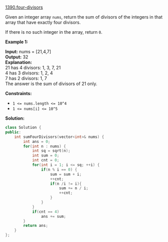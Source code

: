 [1390.four-divisors](https://leetcode.com/problems/four-divisors/)  

Given an integer array `nums`, return the sum of divisors of the integers in that array that have exactly four divisors.

If there is no such integer in the array, return `0`.

**Example 1:**

  
**Input:** nums = \[21,4,7\]  
**Output:** 32  
**Explanation:**  
21 has 4 divisors: 1, 3, 7, 21  
4 has 3 divisors: 1, 2, 4  
7 has 2 divisors: 1, 7  
The answer is the sum of divisors of 21 only.  

**Constraints:**

*   `1 <= nums.length <= 10^4`
*   `1 <= nums[i] <= 10^5`  



**Solution:**  

```cpp
class Solution {
public:
    int sumFourDivisors(vector<int>& nums) {
        int ans = 0;
        for(int n : nums) {
            int sq = sqrt(n);
            int sum = 0;
            int cnt = 0;
            for(int i = 1; i <= sq; ++i) {
                if(n % i == 0) {
                    sum = sum + i;
                    ++cnt;
                    if(n /i != i){
                        sum += n / i;
                        ++cnt;
                    }
                }
            }
            if(cnt == 4)
                ans += sum;
        }
        return ans;
    }
};
```
      